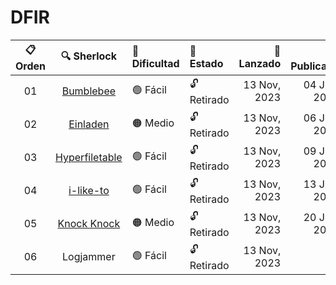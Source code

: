 # DFIR

| 📋 **Orden** |                     🔍 **Sherlock**                     | 🧩 **Dificultad** | 🚨 **Estado** | 🚀 **Lanzado** | ✍️ **Publicado** |
|:------------:|:-------------------------------------------------------:|:----------------- |:------------- | --------------:| ----------------:|
|      01      |        [Bumblebee](DFIR/Bumblebee/Bumblebee.md)         | 🟢 Fácil          | 🔓 Retirado   |   13 Nov, 2023 |     04 Jun, 2025 |
|      02      |          [Einladen](DFIR/Einladen/Einladen.md)          | 🟠 Medio          | 🔓 Retirado   |   13 Nov, 2023 |     06 Jun, 2025 |
|      03      | [Hyperfiletable](DFIR/Hyperfiletable/Hyperfiletable.md) | 🟢 Fácil          | 🔓 Retirado   |   13 Nov, 2023 |     09 Jun, 2025 |
|      04      |        [i-like-to](DFIR/i-like-to/i-like-to.md)         | 🟢 Fácil          | 🔓 Retirado   |   13 Nov, 2023 |     13 Jun, 2025 |
|      05      |   [Knock Knock](DFIR/Knock%20Knock/Knock%20Knock.md)    | 🟠 Medio          | 🔓 Retirado   |   13 Nov, 2023 |     20 Jun, 2025 |
|      06      |                        Logjammer                        | 🟢 Fácil          | 🔓 Retirado   |   13 Nov, 2023 |               🚧 |
